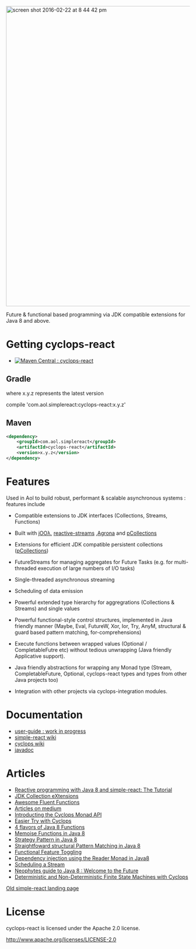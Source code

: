 <img width="820" alt="screen shot 2016-02-22 at 8 44 42 pm" src="https://cloud.githubusercontent.com/assets/9964792/13232030/306b0d50-d9a5-11e5-9706-d44d7731790d.png">

Future & functional based programming via JDK compatible extensions for Java 8 and above.

# Getting cyclops-react

* [![Maven Central : cyclops-react](https://maven-badges.herokuapp.com/maven-central/com.aol.simplereact/cyclops-react/badge.svg)](https://maven-badges.herokuapp.com/maven-central/com.aol.simple-react/cyclops-react)

## Gradle

where x.y.z represents the latest version

compile 'com.aol.simplereact:cyclops-react:x.y.z'

## Maven

```xml
<dependency>
    <groupId>com.aol.simplereact</groupId>
    <artifactId>cyclops-react</artifactId>
    <version>x.y.z</version>
</dependency>
```
# Features

Used in Aol to build robust, performant & scalable asynchronous systems : features include

* Compatible extensions to JDK interfaces (Collections, Streams, Functions)
* Built with [jOOλ](https://github.com/jOOQ/jOOL), [reactive-streams](http://www.reactive-streams.org/) ,[Agrona](https://github.com/real-logic/Agrona) and [pCollections](http://pcollections.org/)
* Extensions for efficient JDK compatible persistent collections ([pCollections](http://pcollections.org/))
* FutureStreams for managing aggregates for Future Tasks (e.g. for multi-threaded execution of large numbers of I/O tasks)
* Single-threaded asynchronous streaming
* Scheduling of data emission
* Powerful extended type hierarchy for aggregrations (Collections & Streams) and single values
* Powerful functional-style control structures, implemented in Java friendly manner (Maybe, Eval, FutureW, Xor, Ior, Try, AnyM, structural & guard based pattern matching, for-comprehensions)
* Execute functions between wrapped values (Optional / CompletableFutre etc) without tedious unwrapping (Java friendly Applicative support).
* Java friendly abstractions for wrapping any Monad type (Stream, CompletableFuture, Optional, cyclops-react types and types from other Java projects too)

* Integration with other projects via cyclops-integration modules.

# Documentation

* [user-guide : work in progress](https://github.com/aol/cyclops-react/tree/master/user-guide)
* [simple-react wiki](https://github.com/aol/simple-react/wiki)
* [cyclops wiki](https://github.com/aol/cyclops/wiki)
* [javadoc](http://www.javadoc.io/doc/com.aol.simplereact/cyclops-react/)

# Articles

* [Reactive programming with Java 8 and simple-react: The Tutorial](https://medium.com/@johnmcclean/reactive-programming-with-java-8-and-simple-react-the-tutorial-3634f512eeb1)
* [JDK Collection eXtensions](https://medium.com/@johnmcclean/extending-jdk-8-collections-8ae8d43dd75e#.tn7ctbaks)
* [Awesome Fluent Functions](https://medium.com/@johnmcclean/can-we-make-working-with-functions-easier-in-java-8-81ed9d1050f2#.apum92khr)
* [Articles on medium](https://medium.com/search?q=simplereact)
* [Introducting the Cyclops Monad API](https://medium.com/@johnmcclean/introducing-the-cyclops-monad-api-a7a6b7967f4d)
* [Easier Try with Cyclops](http://rdafbn.blogspot.com/2015/06/java-8-easier-with-cyclops-try.html)
* [4 flavors of Java 8 Functions](https://medium.com/@johnmcclean/4-flavours-of-java-8-functions-6cafbcf5bb4f)
* [Memoise Functions in Java 8](http://rdafbn.blogspot.com/2015/06/memoize-functions-in-java-8.html)
* [Strategy Pattern in Java 8 ](http://rdafbn.blogspot.com/2015/06/startegy-pattern-in-java-8.html)
* [Straightfoward structural Pattern Matching in Java 8](https://medium.com/about-java/straightforward-structural-pattern-matching-d77155bac8da#.ogdrhsyfe)
* [Functional Feature Toggling](https://medium.com/@johnmcclean/feature-toggling-with-cyclops-a29d1eead62c)
* [Dependency injection using the Reader Monad in Java8](https://medium.com/@johnmcclean/dependency-injection-using-the-reader-monad-in-java8-9056d9501c75)
* [Scheduling a Stream](https://medium.com/@johnmcclean/how-to-schedule-emission-from-a-stream-in-java-aa2dafda7c07#.pi12so6zn)
* [Neophytes guide to Java 8 : Welcome to the Future](https://medium.com/@johnmcclean/neophytes-guide-to-java-8-welcome-to-the-future-83f432ce82a9#.jb5s9qop8)
* [Deterministic and Non-Deterministic Finite State Machines with Cyclops](http://sebastian-millies.blogspot.de/2015/11/deterministic-and-non-deterministic.html)

[Old simple-react landing page](https://github.com/aol/simple-react/wiki/1.-simple-react-overview)


# License

cyclops-react is licensed under the Apache 2.0 license.		

http://www.apache.org/licenses/LICENSE-2.0
